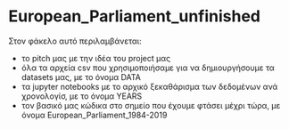 # European_Parliament_unfinished
Στον φάκελο αυτό περιλαμβάνεται:
- το pitch μας με την ιδέα του project μας
- όλα τα αρχεία csv που χρησιμοποιήσαμε για να δημιουργήσουμε τα datasets μας, με το όνομα DATA
- τα jupyter notebooks με το αρχικό ξεκαθάρισμα των δεδομένων ανά χρονολογίσ, με το όνομα YEARS
- τον βασικό μας κώδικα στο σημείο που έχουμε φτάσει μέχρι τώρα, με όνομα European_Parliament_1984-2019
